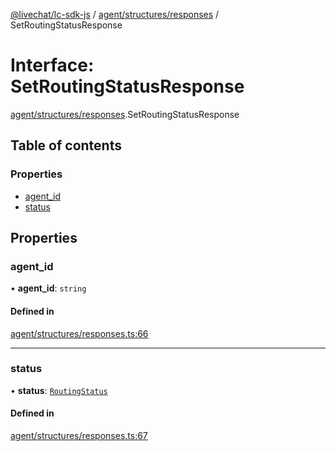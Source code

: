 [@livechat/lc-sdk-js](../README.md) / [agent/structures/responses](../modules/agent_structures_responses.md) / SetRoutingStatusResponse

# Interface: SetRoutingStatusResponse

[agent/structures/responses](../modules/agent_structures_responses.md).SetRoutingStatusResponse

## Table of contents

### Properties

- [agent\_id](agent_structures_responses.SetRoutingStatusResponse.md#agent_id)
- [status](agent_structures_responses.SetRoutingStatusResponse.md#status)

## Properties

### agent\_id

• **agent\_id**: `string`

#### Defined in

[agent/structures/responses.ts:66](https://github.com/livechat/lc-sdk-js/blob/a63b0a6/src/agent/structures/responses.ts#L66)

___

### status

• **status**: [`RoutingStatus`](../enums/agent_structures_structures.RoutingStatus.md)

#### Defined in

[agent/structures/responses.ts:67](https://github.com/livechat/lc-sdk-js/blob/a63b0a6/src/agent/structures/responses.ts#L67)
